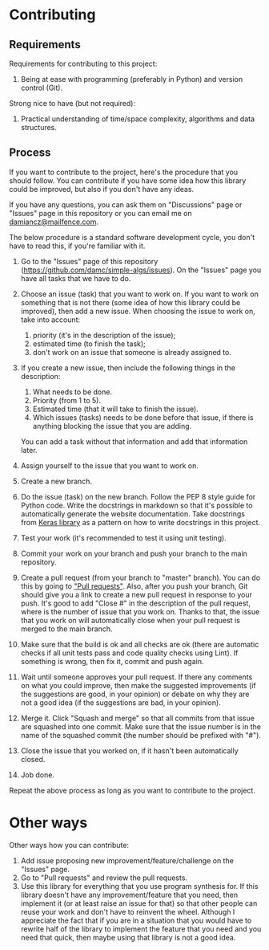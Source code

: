 # Contributing

## Requirements

Requirements for contributing to this project:
1. Being at ease with programming (preferably in Python) and version control (Git).

Strong nice to have (but not required):
1. Practical understanding of time/space complexity, algorithms and data structures.

## Process

If you want to contribute to the project, here's the procedure that you should follow. You can contribute if you have some idea how this library could be improved, but also if you don't have any ideas.

If you have any questions, you can ask them on "Discussions" page or "Issues" page in this repository or you can email me on damiancz@mailfence.com.

The below procedure is a standard software development cycle, you don't have to read this, if you're familiar with it.

1. Go to the "Issues" page of this repository (<https://github.com/damc/simple-algs/issues>). On the "Issues" page you have all tasks that we have to do.
2. Choose an issue (task) that you want to work on. If you want to work on something that is not there (some idea of how this library could be improved), then add a new issue. When choosing the issue to work on, take into account:
    1. priority (it's in the description of the issue);
    2. estimated time (to finish the task);
    3. don't work on an issue that someone is already assigned to.

3. If you create a new issue, then include the following things in the description:
    1. What needs to be done.
    2. Priority (from 1 to 5).
    3. Estimated time (that it will take to finish the issue).
    4. Which issues (tasks) needs to be done before that issue, if there is anything blocking the issue that you are adding.

    You can add a task without that information and add that information later.

4. Assign yourself to the issue that you want to work on.
5. Create a new branch.
6. Do the issue (task) on the new branch. Follow the PEP 8 style guide for Python code. Write the docstrings in markdown so that it's possible to automatically generate the website documentation. Take docstrings from [Keras library](https://github.com/keras-team/keras/blob/master/keras/layers/convolutional.py) as a pattern on how to write docstrings in this project.
7. Test your work (it's recommended to test it using unit testing).
8. Commit your work on your branch and push your branch to the main repository.
9. Create a pull request (from your branch to "master" branch). You can do this by going to ["Pull requests"](https://github.com/damc/simple-algs/pulls). Also, after you push your branch, Git should give you a link to create a new pull request in response to your push. It's good to add "Close #<number of issue>" in the description of the pull request, where <number of issue> is the number of issue that you work on. Thanks to that, the issue that you work on will automatically close when your pull request is merged to the main branch.
10. Make sure that the build is ok and all checks are ok (there are automatic checks if all unit tests pass and code quality checks using Lint). If something is wrong, then fix it, commit and push again.
11. Wait until someone approves your pull request. If there any comments on what you could improve, then make the suggested improvements (if the suggestions are good, in your opinion) or debate on why they are not a good idea (if the suggestions are bad, in your opinion).
12. Merge it. Click "Squash and merge" so that all commits from that issue are squashed into one commit. Make sure that the issue number is in the name of the squashed commit (the number should be prefixed with "#").
13. Close the issue that you worked on, if it hasn't been automatically closed.
14. Job done.

Repeat the above process as long as you want to contribute to the project.

# Other ways

Other ways how you can contribute:
1. Add issue proposing new improvement/feature/challenge on the "Issues" page.
2. Go to "Pull requests" and review the pull requests.
3. Use this library for everything that you use program synthesis for. If this library doesn't have any improvement/feature that you need, then implement it (or at least raise an issue for that) so that other people can reuse your work and don't have to reinvent the wheel. Although I appreciate the fact that if you are in a situation that you would have to rewrite half of the library to implement the feature that you need and you need that quick, then maybe using that library is not a good idea. 
